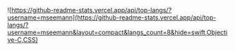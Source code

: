 <!--
**mseemann/mseemann** is a ✨ _special_ ✨ repository because its `README.md` (this file) appears on your GitHub profile.

Here are some ideas to get you started:

- 🔭 I’m currently working on ...
- 🌱 I’m currently learning ...
- 👯 I’m looking to collaborate on ...
- 🤔 I’m looking for help with ...
- 💬 Ask me about ...
- 📫 How to reach me: ...
- 😄 Pronouns: ...
- ⚡ Fun fact: ...
-->

![https://github-readme-stats.vercel.app/api/top-langs/?username=mseemann](https://github-readme-stats.vercel.app/api/top-langs/?username=mseemann&layout=compact&langs_count=8&hide=swift,Objective-C,CSS)
